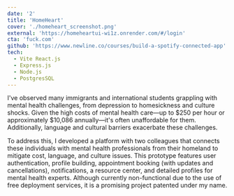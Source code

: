 ```yaml
---
date: '2'
title: 'HomeHeart'
cover: './homeheart_screenshot.png'
external: 'https://homeheartui-wi1z.onrender.com/#/login'
cta: 'fuck.com'
github: 'https://www.newline.co/courses/build-a-spotify-connected-app'
tech:
  - Vite React.js
  - Express.js
  - Node.js
  - PostgresSQL
---
```


I've observed many immigrants and international students grappling with mental health challenges, from depression to homesickness and culture shocks. Given the high costs of mental health care—up to $250 per hour or approximately $10,086 annually—it's often unaffordable for them. Additionally, language and cultural barriers exacerbate these challenges.

To address this, I developed a platform with two colleagues that connects these individuals with mental health professionals from their homeland to mitigate cost, language, and culture issues. This prototype features user authentication, profile building, appointment booking (with updates and cancellations), notifications, a resource center, and detailed profiles for mental health experts. Although currently non-functional due to the use of free deployment services, it is a promising project patented under my name.
